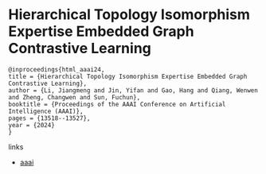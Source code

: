 # Hierarchical Topology Isomorphism Expertise Embedded Graph Contrastive Learning

```
@inproceedings{html_aaai24,
title = {Hierarchical Topology Isomorphism Expertise Embedded Graph Contrastive Learning},
author = {Li, Jiangmeng and Jin, Yifan and Gao, Hang and Qiang, Wenwen and Zheng, Changwen and Sun, Fuchun},
booktitle = {Proceedings of the AAAI Conference on Artificial Intelligence (AAAI)},
pages = {13518--13527},
year = {2024}
}
```

links
- [aaai](https://ojs.aaai.org/index.php/AAAI/article/view/29255)
